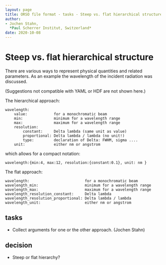 ```yaml
---
layout: page
title: ORSO file format - tasks - Steep vs. flat hierarchical structure
author:
- Jochen Stahn,  
  *Paul Scherrer Institut, Switzerland*
date: 2020-10-08
---
```


# Steep vs. flat hierarchical structure

There are various ways to represent physical quantities and related parameters. 
As an example the wavelength of the incident radiation was discussed. 

(Suggestions not compatible with YAML or HDF are not shown here.)

The hierarchical approach:

    wavelength:
        value:            for a monochromatic beam
        min:              minimum for a wavelength range
        max:              maximum for a wavelength range
        resolution:
            constant:     Delta lambda (same unit as value)
            proportional: Delta lambda / lambda (no unit!)
            type:         declaration of Delta: FWHM, sigma ....
        unit:             either nm or angstrom

which allows for a compact notation:

    wavelength:{min:4, max:12, resolution:{constant:0.1}, unit: nm }

The flat approach:

    wavelength:                         for a monochromatic beam
    wavelength_min:                     minimum for a wavelength range
    wavelength_max:                     maximum for a wavelength range
    wavelength_resolution_constant:     Delta lambda
    wavelength_resolution_proportional: Delta lambda / lambda
    wavelength_unit:                    either nm or angstrom

## tasks

- Collect arguments for one or the other approach.
  (Jochen Stahn)

## decision

- Steep or flat hierarchy?


